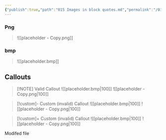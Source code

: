 ```yaml
---
{"publish":true,"path":"015 Images in block quotes.md","permalink":"/015-images-in-block-quotes/","PassFrontmatter":true}
---
```



### Png

> ![[placeholder - Copy.png]]


### bmp

> ![[placeholder.bmp]]


## Callouts

> [!NOTE] Valid Callout
> ![[placeholder.bmp|100]]
> ![[placeholder - Copy.png|100]]



> [!custom]- Custom (invalid) Callout
> ![[placeholder.bmp|100]]
> ![[placeholder - Copy.png|100]]


> [!custom]+ Custom (invalid) Callout
> ![[placeholder.bmp|100]]
> ![[placeholder - Copy.png|100]]

Modifed file